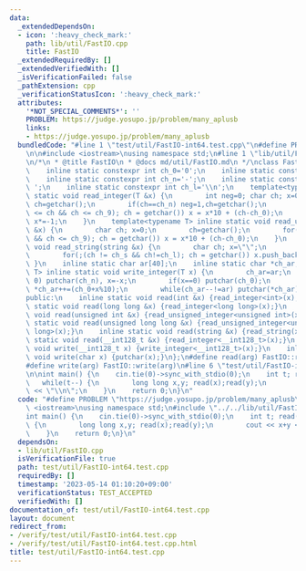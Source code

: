 ```yaml
---
data:
  _extendedDependsOn:
  - icon: ':heavy_check_mark:'
    path: lib/util/FastIO.cpp
    title: FastIO
  _extendedRequiredBy: []
  _extendedVerifiedWith: []
  _isVerificationFailed: false
  _pathExtension: cpp
  _verificationStatusIcon: ':heavy_check_mark:'
  attributes:
    '*NOT_SPECIAL_COMMENTS*': ''
    PROBLEM: https://judge.yosupo.jp/problem/many_aplusb
    links:
    - https://judge.yosupo.jp/problem/many_aplusb
  bundledCode: "#line 1 \"test/util/FastIO-int64.test.cpp\"\n#define PROBLEM \"https://judge.yosupo.jp/problem/many_aplusb\"\
    \n\n#include <iostream>\nusing namespace std;\n#line 1 \"lib/util/FastIO.cpp\"\
    \n/*\n * @title FastIO\n * @docs md/util/FastIO.md\n */\nclass FastIO{\nprivate:\n\
    \    inline static constexpr int ch_0='0';\n    inline static constexpr int ch_9='9';\n\
    \    inline static constexpr int ch_n='-';\n    inline static constexpr int ch_s='\
    \ ';\n    inline static constexpr int ch_l='\\n';\n    template<typename T> inline\
    \ static void read_integer(T &x) {\n        int neg=0; char ch; x=0;\n       \
    \ ch=getchar();\n        if(ch==ch_n) neg=1,ch=getchar();\n        for(;(ch_0\
    \ <= ch && ch <= ch_9); ch = getchar()) x = x*10 + (ch-ch_0);\n        if(neg)\
    \ x*=-1;\n    }\n    template<typename T> inline static void read_unsigned_integer(T\
    \ &x) {\n        char ch; x=0;\n        ch=getchar();\n        for(;(ch_0 <= ch\
    \ && ch <= ch_9); ch = getchar()) x = x*10 + (ch-ch_0);\n    }\n    inline static\
    \ void read_string(string &x) {\n        char ch; x=\"\";\n        ch=getchar();\n\
    \        for(;(ch != ch_s && ch!=ch_l); ch = getchar()) x.push_back(ch);\n   \
    \ }\n    inline static char ar[40];\n    inline static char *ch_ar;\n    template<typename\
    \ T> inline static void write_integer(T x) {\n        ch_ar=ar;\n        if(x<\
    \ 0) putchar(ch_n), x=-x;\n        if(x==0) putchar(ch_0);\n        for(;x;x/=10)\
    \ *ch_ar++=(ch_0+x%10);\n        while(ch_ar--!=ar) putchar(*ch_ar);\n    }\n\
    public:\n    inline static void read(int &x) {read_integer<int>(x);}\n    inline\
    \ static void read(long long &x) {read_integer<long long>(x);}\n    inline static\
    \ void read(unsigned int &x) {read_unsigned_integer<unsigned int>(x);}\n    inline\
    \ static void read(unsigned long long &x) {read_unsigned_integer<unsigned long\
    \ long>(x);}\n    inline static void read(string &x) {read_string(x);}\n    inline\
    \ static void read(__int128_t &x) {read_integer<__int128_t>(x);}\n    inline static\
    \ void write(__int128_t x) {write_integer<__int128_t>(x);}\n    inline static\
    \ void write(char x) {putchar(x);}\n};\n#define read(arg) FastIO::read(arg)\n\
    #define write(arg) FastIO::write(arg)\n#line 6 \"test/util/FastIO-int64.test.cpp\"\
    \n\nint main() {\n    cin.tie(0)->sync_with_stdio(0);\n    int t; read(t);\n \
    \   while(t--) {\n        long long x,y; read(x);read(y);\n        cout << x+y\
    \ << \"\\n\";\n    }\n    return 0;\n}\n"
  code: "#define PROBLEM \"https://judge.yosupo.jp/problem/many_aplusb\"\n\n#include\
    \ <iostream>\nusing namespace std;\n#include \"../../lib/util/FastIO.cpp\"\n\n\
    int main() {\n    cin.tie(0)->sync_with_stdio(0);\n    int t; read(t);\n    while(t--)\
    \ {\n        long long x,y; read(x);read(y);\n        cout << x+y << \"\\n\";\n\
    \    }\n    return 0;\n}\n"
  dependsOn:
  - lib/util/FastIO.cpp
  isVerificationFile: true
  path: test/util/FastIO-int64.test.cpp
  requiredBy: []
  timestamp: '2023-05-14 01:10:20+09:00'
  verificationStatus: TEST_ACCEPTED
  verifiedWith: []
documentation_of: test/util/FastIO-int64.test.cpp
layout: document
redirect_from:
- /verify/test/util/FastIO-int64.test.cpp
- /verify/test/util/FastIO-int64.test.cpp.html
title: test/util/FastIO-int64.test.cpp
---
```

